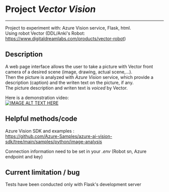 # Project *Vector Vision*
___
Project to experiment with: Azure Vision service, Flask, html. <br>
Using robot Vector (DDL/Anki's Robot: https://www.digitaldreamlabs.com/products/vector-robot)
<br>

## Description
A web page interface allows the user to take a picture with Vector front camera of a desired scene
(image, drawing, actual scene,...). <br>
Then the picture is analyzed with *Azure Vision* service, which provide a description (caption) 
and the writen text on the picture, if any. <br>
The picture description and writen text is *voiced* by Vector. <br>

Here is a demonstration video: <br>
[![IMAGE ALT TEXT HERE](https://img.youtube.com/vi/H8RSK83AzeI/0.jpg)](https://www.youtube.com/watch?v=H8RSK83AzeI)


## Helpful methods/code
Azure Vision SDK and examples :<br> 
https://github.com/Azure-Samples/azure-ai-vision-sdk/tree/main/samples/python/image-analysis

Connection information need to be set in your *.env* (Robot sn, Azure endpoint and key) 

## Current limitation / bug
Tests have been conducted only with Flask's development server <br>
  